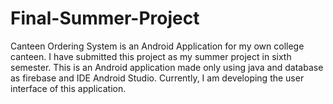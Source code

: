 # Final-Summer-Project
Canteen Ordering System is an Android Application for my own college canteen. I have submitted this project as my summer project in sixth semester. This is an Android application made only using java and database as firebase and IDE Android Studio. Currently, I am developing the user interface of this application.
